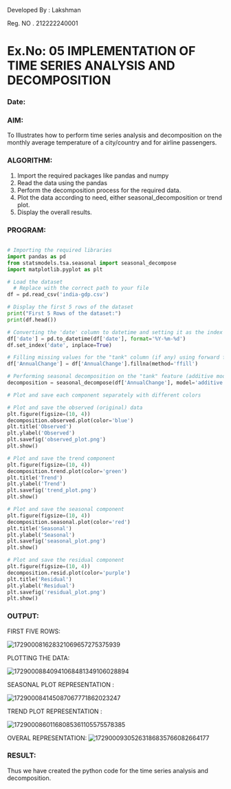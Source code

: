 Developed By : Lakshman 

Reg. NO . 212222240001

# Ex.No: 05  IMPLEMENTATION OF TIME SERIES ANALYSIS AND DECOMPOSITION
### Date: 


### AIM:
To Illustrates how to perform time series analysis and decomposition on the monthly average temperature of a city/country and for airline passengers.

### ALGORITHM:
1. Import the required packages like pandas and numpy
2. Read the data using the pandas
3. Perform the decomposition process for the required data.
4. Plot the data according to need, either seasonal_decomposition or trend plot.
5. Display the overall results.

### PROGRAM:
~~~python

# Importing the required libraries
import pandas as pd
from statsmodels.tsa.seasonal import seasonal_decompose
import matplotlib.pyplot as plt

# Load the dataset
  # Replace with the correct path to your file
df = pd.read_csv('india-gdp.csv')

# Display the first 5 rows of the dataset
print("First 5 Rows of the dataset:")
print(df.head())

# Converting the 'date' column to datetime and setting it as the index
df['date'] = pd.to_datetime(df['date'], format='%Y-%m-%d')
df.set_index('date', inplace=True)

# Filling missing values for the "tank" column (if any) using forward fill
df['AnnualChange'] = df['AnnualChange'].fillna(method='ffill')

# Performing seasonal decomposition on the "tank" feature (additive model)
decomposition = seasonal_decompose(df['AnnualChange'], model='additive', period=7)

# Plot and save each component separately with different colors

# Plot and save the observed (original) data
plt.figure(figsize=(10, 4))
decomposition.observed.plot(color='blue')
plt.title('Observed')
plt.ylabel('Observed')
plt.savefig('observed_plot.png')
plt.show()

# Plot and save the trend component
plt.figure(figsize=(10, 4))
decomposition.trend.plot(color='green')
plt.title('Trend')
plt.ylabel('Trend')
plt.savefig('trend_plot.png')
plt.show()

# Plot and save the seasonal component
plt.figure(figsize=(10, 4))
decomposition.seasonal.plot(color='red')
plt.title('Seasonal')
plt.ylabel('Seasonal')
plt.savefig('seasonal_plot.png')
plt.show()

# Plot and save the residual component
plt.figure(figsize=(10, 4))
decomposition.resid.plot(color='purple')
plt.title('Residual')
plt.ylabel('Residual')
plt.savefig('residual_plot.png')
plt.show()
~~~



### OUTPUT:
FIRST FIVE ROWS:

![172900081628321069657275375939](https://github.com/user-attachments/assets/68f31fa7-70c9-47b9-80a0-a9f40a12e326)


PLOTTING THE DATA:

![17290008840941068481349106028894](https://github.com/user-attachments/assets/8b2a83ae-fca6-4161-a953-75105eb7a685)


SEASONAL PLOT REPRESENTATION :

![172900084145087067771862023247](https://github.com/user-attachments/assets/802a4296-d4d6-4c68-9fbb-3c571c6bbb24)


TREND PLOT REPRESENTATION :

![17290008601168085361105575578385](https://github.com/user-attachments/assets/30ae424e-abb2-4ed9-a5d5-997227f89b9f)


OVERAL REPRESENTATION:
![17290009305263186835766082664177](https://github.com/user-attachments/assets/72fd3242-3b75-4c3c-a4e0-fd3d35d58751)



### RESULT:
Thus we have created the python code for the time series analysis and decomposition.
